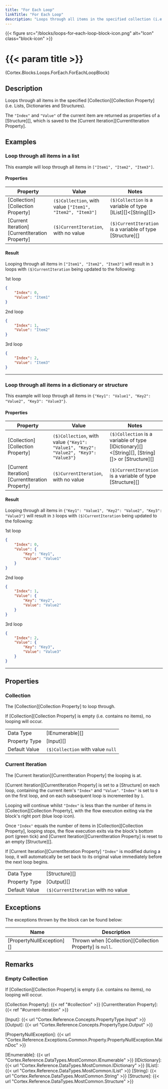 ```yaml
---
title: "For Each Loop"
linkTitle: "For Each Loop"
description: "Loops through all items in the specified collection (i.e. Lists, Dictionaries and Structures)."
---
```


{{< figure src="/blocks/loops-for-each-loop-block-icon.png" alt="Icon" class="block-icon" >}}

# {{< param title >}}

<p class="namespace">(Cortex.Blocks.Loops.ForEach.ForEachLoopBlock)</p>

## Description

Loops through all items in the specified [Collection][Collection Property] (i.e. Lists, Dictionaries and Structures).

The `"Index"` and `"Value"` of the current item are returned as properties of a [Structure][], which is saved to the [Current Iteration][CurrentIteration Property].

## Examples

### Loop through all items in a list

This example will loop through all items in `["Item1", "Item2", "Item3"]`.

#### Properties

| Property           | Value                     | Notes                                    |
|--------------------|---------------------------|------------------------------------------|
| [Collection][Collection Property] | `($)Collection`, with value `["Item1", "Item2", "Item3"]` | `($)Collection` is a variable of type [IList][]&lt;[String][]&gt; |
| [Current Iteration][CurrentIteration Property] | `($)CurrentIteration`, with no value | `($)CurrentIteration` is a variable of type [Structure][] |

#### Result

Looping through all items in `["Item1", "Item2", "Item3"]` will result in `3` loops with `($)CurrentIteration` being updated to the following:

1st loop

```json
{
    "Index": 0,
    "Value": "Item1"
}
```

2nd loop

```json
{
    "Index": 1,
    "Value": "Item2"
}
```

3rd loop

```json
{
    "Index": 2,
    "Value": "Item3"
}
```

***

### Loop through all items in a dictionary or structure

This example will loop through all items in `{"Key1": "Value1", "Key2": "Value2", "Key3": "Value3"}`.

#### Properties

| Property           | Value                     | Notes                                    |
|--------------------|---------------------------|------------------------------------------|
| [Collection][Collection Property] | `($)Collection`, with value `{"Key1": "Value1", "Key2": "Value2", "Key3": "Value3"}` | `($)Collection` is a variable of type [IDictionary][]&lt;[String][], [String][]&gt; or [Structure][] |
| [Current Iteration][CurrentIteration Property] | `($)CurrentIteration`, with no value | `($)CurrentIteration` is a variable of type [Structure][] |

#### Result

Looping through all items in `{"Key1": "Value1", "Key2": "Value2", "Key3": "Value3"}` will result in `3` loops with `($)CurrentIteration` being updated to the following:

1st loop

```json
{
    "Index": 0,
    "Value": {
        "Key": "Key1",
        "Value": "Value1"
    }
}
```

2nd loop

```json
{
    "Index": 1,
    "Value": {
        "Key": "Key2",
        "Value": "Value2"
    }
}
```

3rd loop

```json
{
    "Index": 2,
    "Value": {
        "Key": "Key3",
        "Value": "Value3"
    }
}
```

***

## Properties

### Collection

The [Collection][Collection Property] to loop through.

If [Collection][Collection Property] is empty (i.e. contains no items), no looping will occur.

| | |
|--------------------|---------------------------|
| Data Type | [IEnumerable][] |
| Property Type | [Input][] |
| Default Value | `($)Collection` with value `null` |

### Current Iteration

The [Current Iteration][CurrentIteration Property] the looping is at.

[Current Iteration][CurrentIteration Property] is set to a [Structure] on each loop, containing the current item's `"Index"` and `"Value"`. `"Index"` is set to `0` on the first loop, and on each subsequent loop is incremented by `1`.

Looping will continue whilst `"Index"` is less than the number of items in [Collection][Collection Property], with the flow execution exiting via the block's right port (blue loop icon).

Once `"Index"` equals the number of items in [Collection][Collection Property], looping stops, the flow execution exits via the block's bottom port (green tick) and [Current Iteration][CurrentIteration Property] is reset to an empty [Structure][].

If [Current Iteration][CurrentIteration Property] `"Index"` is modified during a loop, it will automatically be set back to its original value immediately before the next loop begins.

| | |
|--------------------|---------------------------|
| Data Type | [Structure][] |
| Property Type | [Output][] |
| Default Value | `($)CurrentIteration` with no value |

## Exceptions

The exceptions thrown by the block can be found below:

| Name     | Description |
|----------|----------|
| [PropertyNullException][] | Thrown when [Collection][Collection Property] is `null`. |

## Remarks

### Empty Collection

If [Collection][Collection Property] is empty (i.e. contains no items), no looping will occur.

[Collection Property]: {{< ref "#collection" >}}
[CurrentIteration Property]: {{< ref "#current-iteration" >}}

[Input]: {{< url "Cortex.Reference.Concepts.PropertyType.Input" >}}
[Output]: {{< url "Cortex.Reference.Concepts.PropertyType.Output" >}}

[PropertyNullException]: {{< url "Cortex.Reference.Exceptions.Common.Property.PropertyNullException.MainDoc" >}}

[IEnumerable]: {{< url "Cortex.Reference.DataTypes.MostCommon.IEnumerable" >}}
[IDictionary]: {{< url "Cortex.Reference.DataTypes.MostCommon.IDictionary" >}}
[IList]: {{< url "Cortex.Reference.DataTypes.MostCommon.IList" >}}
[String]: {{< url "Cortex.Reference.DataTypes.MostCommon.String" >}}
[Structure]: {{< url "Cortex.Reference.DataTypes.MostCommon.Structure" >}}

